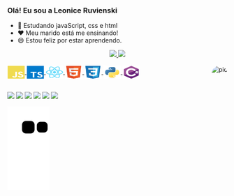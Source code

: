 ### Olá! Eu sou a Leonice Ruvienski

- 🌱 Estudando javaScript, css e html
- ❤️ Meu marido está me ensinando!
- 😄 Estou feliz por estar aprendendo.

<div align="center">
  <a href="https://github.com/leoniceruvienski">
  <img height="180em" src="https://github-readme-stats.vercel.app/api?username=leoniceruvienski&show_icons=true&theme=dracula&include_all_commits=true&count_private=true"/>
  <img height="180em" src="https://github-readme-stats.vercel.app/api/top-langs/?username=leoniceruvienski&layout=compact&langs_count=7&theme=dracula"/>
</div>
<div style="display: inline_block"><br>
  <img align="center" alt="Js" height="30" width="40" src="https://raw.githubusercontent.com/devicons/devicon/master/icons/javascript/javascript-plain.svg">
  <img align="center" alt="Ts" height="30" width="40" src="https://raw.githubusercontent.com/devicons/devicon/master/icons/typescript/typescript-plain.svg">
  <img align="center" alt="React" height="30" width="40" src="https://raw.githubusercontent.com/devicons/devicon/master/icons/react/react-original.svg">
  <img align="center" alt="HTML" height="30" width="40" src="https://raw.githubusercontent.com/devicons/devicon/master/icons/html5/html5-original.svg">
  <img align="center" alt="CSS" height="30" width="40" src="https://raw.githubusercontent.com/devicons/devicon/master/icons/css3/css3-original.svg">
  <img align="center" alt="Python" height="30" width="40" src="https://raw.githubusercontent.com/devicons/devicon/master/icons/python/python-original.svg">
  <img align="center" alt="Csharp" height="30" width="40" src="https://raw.githubusercontent.com/devicons/devicon/master/icons/csharp/csharp-original.svg">
  <img align="right" alt="pic" height="150" style="border-radius:50px !important;" src="https://lh3.googleusercontent.com/proxy/hhUPVHa7OTjsBCmtke6ytAbh_Q91ejJVXgi6nzSRU5DXg9rc3hCERb3QKo_aEa9OQ2MTEj3HAxtG0yDShUXXyafZPCLdiL-liH5bYkgO7Lw3nXJHFQ8Fx7ykcQ=w1200-h630-p-k-no-nu">
</div>
  
  ##
    
<div>
   <a href="https://www" target="_blank"><img src="https://img.shields.io/badge/WhatsApp-25D366?style=for-the-badge&logo=whatsapp&logoColor=whit" target="_blank"></a>
  <a href="https://instagram" target="_blank"><img src="https://img.shields.io/badge/-Instagram-%23E4405F?style=for-the-badge&logo=instagram&logoColor=white" target="_blank"></a>
 	<a href="https://www.twitch" target="_blank"><img src="https://img.shields.io/badge/Twitch-9146FF?style=for-the-badge&logo=twitch&logoColor=white" target="_blank"></a>
 <a href="https://discord" target="_blank"><img src="https://img.shields.io/badge/Discord-7289DA?style=for-the-badge&logo=discord&logoColor=white" target="_blank"></a> 
  <a href = "mailto:@gmail.com"><img src="https://img.shields.io/badge/-Gmail-%23333?style=for-the-badge&logo=gmail&logoColor=white" target="_blank"></a>
  <a href="https://www.linkedin.com/in/" target="_blank"><img src="https://img.shields.io/badge/-LinkedIn-%230077B5?style=for-the-badge&logo=linkedin&logoColor=white" target="_blank"></a> 
</div>  
 
 ![Snake animation](https://github.com/leoniceruvienski/leoniceruvienski/blob/output/github-contribution-grid-snake.svg)  
 
 
